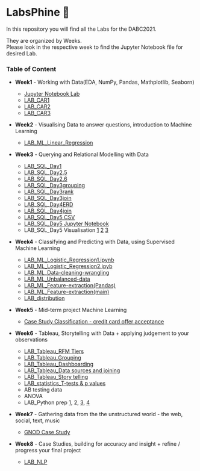 # LabsPhine :fox_face:

In this repository you will find all the Labs for the DABC2021.

They are organized by Weeks.
<br>
Please look in the respective week to find the Jupyter Notebook file for desired Lab.


### Table of Content
- **Week1** - Working with Data(EDA, NumPy, Pandas, Mathplotlib, Seaborn)
  - [Jupyter Notebook Lab](https://github.com/JosephineBiedermann/LabsPhine/blob/main/Week1/Jupyter%20Notebook%20Lab.ipynb)
  - [LAB_CAR1](https://github.com/JosephineBiedermann/LabsPhine/blob/main/Week1/Lab_CAR1.ipynb)
  - [LAB_CAR2](https://github.com/JosephineBiedermann/LabsPhine/blob/main/Week1/Lab_CAR2.ipynb)
  - [LAB_CAR3](https://github.com/JosephineBiedermann/LabsPhine/blob/main/Week1/LAB_CAR3.ipynb)

- **Week2** - Visualising Data to answer questions, introduction to Machine Learning
  - [LAB_ML_Linear_Regression](https://github.com/JosephineBiedermann/LabsPhine/blob/main/Week2/LAB_ML.ipynb)

- **Week3** - Querying and Relational Modelling with Data
  - [LAB_SQL_Day1](https://github.com/JosephineBiedermann/LabsPhine/blob/main/Week3/LAB_SQL_DAY1.sql)
  - [LAB_SQL_Day2.5](https://github.com/JosephineBiedermann/LabsPhine/blob/main/Week3/LAB_SQL_DAY2.5.sql)
  - [LAB_SQL_Day2.6](https://github.com/JosephineBiedermann/LabsPhine/blob/main/Week3/LAB_SQL_DAY2.6.sql)
  - [LAB_SQL_Day3grouping](https://github.com/JosephineBiedermann/LabsPhine/blob/main/Week3/LAB_SQL_DAY3grouping.sql)
  - [LAB_SQL_Day3rank](https://github.com/JosephineBiedermann/LabsPhine/blob/main/Week3/LAB_SQL_DAY3rank.sql)
  - [LAB_SQL_Day3join](https://github.com/JosephineBiedermann/LabsPhine/blob/main/Week3/LAB_SQL_DAY3join.sql)
  - [LAB_SQL_Day4ERD](https://github.com/JosephineBiedermann/LabsPhine/blob/main/Week3/LAB_SQL_DAY4ERD.pdf)
  - [LAB_SQL_Day4join](https://github.com/JosephineBiedermann/LabsPhine/blob/main/Week3/LAB_SQL_DAY4join.sql)
  - [LAB_SQL_Day5 CSV](https://github.com/JosephineBiedermann/LabsPhine/blob/main/Week3/LAB_SQL_Day5_datam.csv)
  - [LAB_SQL_Day5 Jupyter Notebook](https://github.com/JosephineBiedermann/LabsPhine/blob/main/Week3/LAB_SQL_Day5pythonconnect.ipynb)
  - LAB_SQL_Day5 Visualisation [1](https://github.com/JosephineBiedermann/LabsPhine/blob/main/Week3/cat1.png) [2](https://github.com/JosephineBiedermann/LabsPhine/blob/main/Week3/cat2.png) [3](https://github.com/JosephineBiedermann/LabsPhine/blob/main/Week3/count1.png)

- **Week4** - Classifying and Predicting with Data, using Supervised Machine Learning
  - [LAB_ML_Logistic_Regression1.ipynb](https://github.com/JosephineBiedermann/LabsPhine/blob/main/Week4/LAB_ML_210412.ipynb)
  - [LAB_ML_Logistic_Regression2.ipyb](https://github.com/JosephineBiedermann/LabsPhine/blob/main/Week4/LAB_ML_210413.ipynb)
  - [LAB_ML_Data-cleaning-wrangling](https://github.com/JosephineBiedermann/LabsPhine/blob/main/Week4/LAB_ML_Data-cleaning-wrangling.ipynb)
  - [LAB_ML_Unbalanced-data](https://github.com/JosephineBiedermann/LabsPhine/blob/main/Week4/LAB_ML_Unbalanced-Data.ipynb)
  - [LAB_ML_Feature-extraction(Pandas)](https://github.com/JosephineBiedermann/LabsPhine/blob/main/Week4/LAB_pandas-concat-merge-join.ipynb)
  - [LAB_ML_Feature-extraction(main)](LAB_Feature-selection.ipynb)
  - [LAB_distribution](LAB_random-distribution.ipynb)

- **Week5** - Mid-term project Machine Learning
  -  [Case Study Classification - credit card offer acceptance](https://github.com/JosephineBiedermann/ironhack-case-study-classification)

- **Week6** - Tableau, Storytelling with Data + applying judgement to your observations
  -  [LAB_Tableau_RFM Tiers](https://public.tableau.com/profile/josephine.biedermann#!/vizhome/LabsPhine-RFM/Dashboard1)
  -  [LAB_Tableau_Grouping](https://public.tableau.com/profile/josephine.biedermann#!/vizhome/LabsPhine-Grouping/G-5)
  -  [LAB_Tableau_Dashboarding](https://public.tableau.com/profile/josephine.biedermann#!/vizhome/dashboardpractice_16195165690490/topleveldashboard)
  -  [LAB_Tableau_Data sources and joining](https://public.tableau.com/profile/josephine.biedermann#!/vizhome/LondonRecyclingratesperborough2003-20/RecyclingratesperLondonborough2003-20)
  -  [LAB_Tableau_Story telling](https://public.tableau.com/profile/josephine.biedermann#!/vizhome/ProjectStoryTelling/Story1)
  -  [LAB_statistics_T-tests & p values](https://github.com/JosephineBiedermann/LabsPhine/blob/main/Week6/LAB_statistics_t-test.ipynb)
  -  AB testing data
  -  ANOVA
  -  LAB_Python prep [1](url), 2, [3](https://github.com/JosephineBiedermann/LabsPhine/blob/main/Week6/challenge-4.ipynb), [4](https://github.com/JosephineBiedermann/LabsPhine/blob/main/Week6/challenge-4.ipynb)

- **Week7** - Gathering data from the the unstructured world - the web, social, text, music
  -  [GNOD Case Study](https://github.com/JosephineBiedermann/Week7Project)

- **Week8** - Case Studies, building for accuracy and insight + refine / progress your final project
  - [LAB_NLP](https://github.com/JosephineBiedermann/LabsPhine/blob/main/Week8/LAB_NLP.ipynb)  
